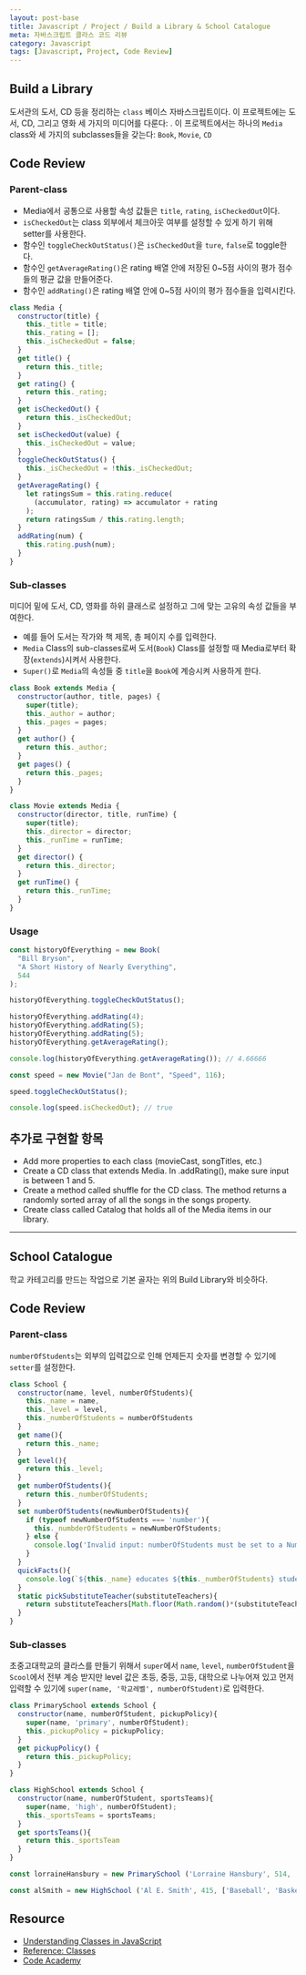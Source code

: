 ```yaml
---
layout: post-base
title: Javascript / Project / Build a Library & School Catalogue
meta: 자바스크립트 클라스 코드 리뷰
category: Javascript
tags: [Javascript, Project, Code Review]
---
```


## Build a Library

도서관의 도서, CD 등을 정리하는 `class` 베이스 자바스크립트이다. 이 프로젝트에는 도서, CD, 그리고 영화 세 가지의 미디어를 다룬다: . 이 프로젝트에서는 하나의 `Media` class와 세 가지의 subclasses들을 갖는다: `Book`, `Movie`, `CD`

## Code Review

### Parent-class

- Media에서 공통으로 사용할 속성 값들은 `title`, `rating`, `isCheckedOut`이다.
- `isCheckedOut`는 class 외부에서 체크아웃 여부를 설정할 수 있게 하기 위해 setter를 사용한다.
- 함수인 `toggleCheckOutStatus()`은 `isCheckedOut`을 `ture`, `false`로 toggle한다.
- 함수인 `getAverageRating()`은 rating 배열 안에 저장된 0~5점 사이의 평가 점수들의 평균 값을 만들어준다.
- 함수인 `addRating()`은 rating 배열 안에 0~5점 사이의 평가 점수들을 입력시킨다.

```js
class Media {
  constructor(title) {
    this._title = title;
    this._rating = [];
    this._isCheckedOut = false;
  }
  get title() {
    return this._title;
  }
  get rating() {
    return this._rating;
  }
  get isCheckedOut() {
    return this._isCheckedOut;
  }
  set isCheckedOut(value) {
    this._isCheckedOut = value;
  }
  toggleCheckOutStatus() {
    this._isCheckedOut = !this._isCheckedOut;
  }
  getAverageRating() {
    let ratingsSum = this.rating.reduce(
      (accumulator, rating) => accumulator + rating
    );
    return ratingsSum / this.rating.length;
  }
  addRating(num) {
    this.rating.push(num);
  }
}
```

### Sub-classes

미디어 밑에 도서, CD, 영화를 하위 클래스로 설정하고 그에 맞는 고유의 속성 값들을 부여한다.

- 예를 들어 도서는 작가와 책 제목, 총 페이지 수를 입력한다.
- `Media` Class의 sub-classes로써 도서(`Book`) Class를 설정할 때 Media로부터 확장(`extends`)시켜서 사용한다.
- `Super()`로 `Media`의 속성들 중 `title`을 `Book`에 계승시켜 사용하게 한다.

```js
class Book extends Media {
  constructor(author, title, pages) {
    super(title);
    this._author = author;
    this._pages = pages;
  }
  get author() {
    return this._author;
  }
  get pages() {
    return this._pages;
  }
}

class Movie extends Media {
  constructor(director, title, runTime) {
    super(title);
    this._director = director;
    this._runTime = runTime;
  }
  get director() {
    return this._director;
  }
  get runTime() {
    return this._runTime;
  }
}
```

### Usage

```js
const historyOfEverything = new Book(
  "Bill Bryson",
  "A Short History of Nearly Everything",
  544
);

historyOfEverything.toggleCheckOutStatus();

historyOfEverything.addRating(4);
historyOfEverything.addRating(5);
historyOfEverything.addRating(5);
historyOfEverything.getAverageRating();

console.log(historyOfEverything.getAverageRating()); // 4.66666

const speed = new Movie("Jan de Bont", "Speed", 116);

speed.toggleCheckOutStatus();

console.log(speed.isCheckedOut); // true
```

## 추가로 구현할 항목

- Add more properties to each class (movieCast, songTitles, etc.)
- Create a CD class that extends Media.
In .addRating(), make sure input is between 1 and 5.
- Create a method called shuffle for the CD class. The method returns a randomly sorted array of all the songs in the songs property.
- Create class called Catalog that holds all of the Media items in our library.

---

## School Catalogue

학교 카테고리를 만드는 작업으로 기본 골자는 위의 Build Library와 비슷하다.

## Code Review

### Parent-class

`numberOfStudents`는 외부의 입력값으로 인해 언제든지 숫자를 변경할 수 있기에 `setter`를 설정한다.

```js
class School {
  constructor(name, level, numberOfStudents){
    this._name = name,
    this._level = level,
    this._numberOfStudents = numberOfStudents
  }
  get name(){
    return this._name;
  }
  get level(){
    return this._level;
  }
  get numberOfStudents(){
    return this._numberOfStudents;
  }
  set numberOfStudents(newNumberOfStudents){
    if (typeof newNumberOfStudents === 'number'){
      this._numbderOfStudents = newNumberOfStudents;
    } else {
      console.log('Invalid input: numberOfStudents must be set to a Number.')
    }
  }
  quickFacts(){
    console.log(`${this._name} educates ${this._numberOfStudents} students at the ${this._level} school level.`)
  }
  static pickSubstituteTeacher(substituteTeachers){
    return substituteTeachers[Math.floor(Math.random()*(substituteTeachers.length-1))];
  }
}
```

### Sub-classes

초중고대학교의 클라스를 만들기 위해서 `super`에서 `name`, `level`, `numberOfStudent`을 `Scool`에서 전부 계승 받지만 level 값은 초등, 중등, 고등, 대학으로 나누어져 있고 먼저 입력할 수 있기에 `super(name, '학교레벨', numberOfStudent)`로 입력한다.

```js
class PrimarySchool extends School {
  constructor(name, numberOfStudent, pickupPolicy){
    super(name, 'primary', numberOfStudent);
    this._pickupPolicy = pickupPolicy;
  }
  get pickupPolicy() {
    return this._pickupPolicy;
  }
}

class HighSchool extends School {
  constructor(name, numberOfStudent, sportsTeams){
    super(name, 'high', numberOfStudent);
    this._sportsTeams = sportsTeams;
  }
  get sportsTeams(){
    return this._sportsTeam
  }
}

const lorraineHansbury = new PrimarySchool ('Lorraine Hansbury', 514, 'Students must be picked up by a parent, guardian, or a family member over the age of 13.')

const alSmith = new HighSchool ('Al E. Smith', 415, ['Baseball', 'Basketball', 'Volleyball', 'Track and Field']);
```

## Resource

- [Understanding Classes in JavaScript](https://www.taniarascia.com/understanding-classes-in-javascript/)
- [Reference: Classes](https://developer.mozilla.org/en-US/docs/Web/JavaScript/Reference/Classes)
- [Code Academy](www.codecademy.com)